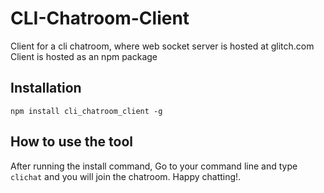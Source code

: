 # CLI-Chatroom-Client

Client for a cli chatroom, where web socket server is hosted at glitch.com
Client is hosted as an npm package

## Installation

`npm install cli_chatroom_client -g`

## How to use the tool

After running the install command, Go to your command line and type `clichat` and you will join the chatroom.
Happy chatting!.
